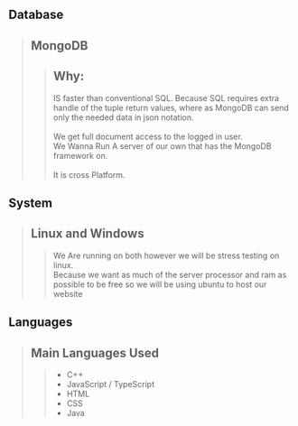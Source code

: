 ## Database
>   ## MongoDB
>   > ## Why:
>   > IS faster than conventional SQL. Because SQL requires extra handle of the tuple return values, where
>   > as MongoDB can send only the needed data in json notation.</br></br>
>   > We get full document access to the logged in user.</br>
>   > We Wanna Run A server of our own that has the MongoDB framework on.</br></br>
>   > It is cross Platform.

## System
> ## Linux and Windows
> > We Are running on both however we will be stress testing on linux. </br>
> > Because we want as much of the server processor and ram as possible to be free so we will be using ubuntu to host our website

## Languages
> ## Main Languages Used
> > - C++
> > - JavaScript / TypeScript
> > - HTML
> > - CSS
> > - Java